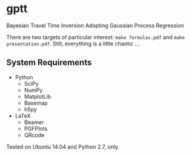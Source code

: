 # gptt
Bayesian Travel Time Inversion Adopting Gaussian Process Regression

There are two targets of particular interest: `make formulas.pdf` and `make presentation.pdf`. Still, everything is a little chaotic ...

## System Requirements
* Python
  * SciPy
  * NumPy
  * MatplotLib
  * Basemap
  * h5py
* LaTeX
  * Beamer
  * PGFPlots
  * QRcode

Tested on Ubuntu 14.04 and Python 2.7, only.


